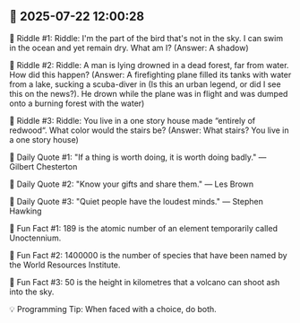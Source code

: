 ## 📅 2025-07-22 12:00:28

🧩 Riddle #1:
Riddle: I'm the part of the bird that's not in the sky. I can swim in the ocean and yet remain dry. What am I?
(Answer: A shadow)

🧩 Riddle #2:
Riddle: A man is lying drowned in a dead forest, far from water. How did this happen?
(Answer: A firefighting plane filled its tanks with water from a lake, sucking a scuba-diver in (Is this an urban legend, or did I see this on the news?). He drown while the plane was in flight and was dumped onto a burning forest with the water)

🧩 Riddle #3:
Riddle: You live in a one story house made “entirely of redwood“. What color would the stairs be?
(Answer: What stairs? You live in a one story house)

💬 Daily Quote #1:
"If a thing is worth doing, it is worth doing badly." — Gilbert Chesterton

💬 Daily Quote #2:
"Know your gifts and share them." — Les Brown

💬 Daily Quote #3:
"Quiet people have the loudest minds." — Stephen Hawking

🧐 Fun Fact #1:
189 is the atomic number of an element temporarily called Unoctennium.

🧐 Fun Fact #2:
1400000 is the number of species that have been named by the World Resources Institute.

🧐 Fun Fact #3:
50 is the height in kilometres that a volcano can shoot ash into the sky.

💡 Programming Tip:
When faced with a choice, do both.



